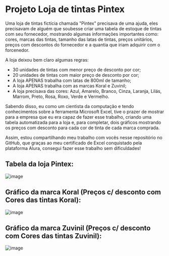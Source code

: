 # Projeto Loja de tintas Pintex

Uma loja de tintas fictícia chamada "Pintex" precisava de uma ajuda, eles precisavam de alguém que soubesse criar uma tabela de estoque de tintas com seu fornecedor, 
mostrando algumas informações importantes como: cores, marcas das tintas, tamanho das latas de tintas, preços unitários, preços com descontos do fornecedor e a quantia que iriam adquirir com o forcenedor.

A loja deixou bem claro algumas regras:
- 30 unidades de tintas com menor preço de desconto por cor;
- 20 unidades de tintas com maior preço de desconto por cor;
- A loja APENAS trabalha com latas de 800ml de tamanho;
- A loja APENAS trabalha com as marcas Koral e Zuvinil;
- A loja precisava das cores: Azul, Amarelo, Branco, Cinza, Laranja, Lilás, Marrom, Preto, Rosa, Roxo, Verde e Vermelho.

Sabendo disso, eu como um cientista da computação e tendo conhecimentos sobre a ferramenta Microsoft Excel, tive o prazer de mostrar para a empresa que eu era capaz de fazer esse trabalho, criando uma tabela
automatizada para a loja e, para completar, dois gráficos mostrando os preços com desconto para cada cor de tinta de cada marca comprada.

Assim, estou compartilhando meu trabalho com vocês nesse repositório no GitHub, que graças ao meu certificado de Excel conquistado pela plataforma Alura, consegui fazer esse trabalho sem dificuldades!

## Tabela da loja Pintex:
![image](https://github.com/user-attachments/assets/127fa589-b077-4fa0-8637-30f37cabe486)

## Gráfico da marca Koral (Preços c/ desconto com Cores das tintas Koral):
![image](https://github.com/user-attachments/assets/54bc72cf-cf83-40b7-bc96-c16195119e94)

## Gráfico da marca Zuvinil (Preços c/ desconto com Cores das tintas Zuvinil):
![image](https://github.com/user-attachments/assets/c8188b3f-1e42-48dd-b5ed-984ab0d29f1d)
